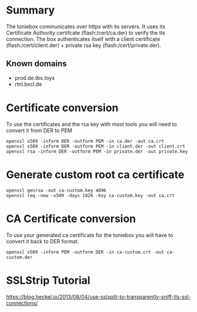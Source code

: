 # Summary
The toniebox communicates over https with its servers. It uses its Certificate Authority certifcate (flash:/cert/ca.der) to verify the tls connection. The box authenticates itself with a client certificate (flash:/cert/client.der) + private rsa key (flash:/cert/private.der).
## Known domains
* prod.de.tbs.toys
* rtnl.bxcl.de

# Certificate conversion
To use the certificates and the rsa key with most tools you will need to convert it from DER to PEM
```
openssl x509 -inform DER -outform PEM -in ca.der -out ca.crt
openssl x509 -inform DER -outform PEM -in client.der -out client.crt
openssl rsa -inform DER -outform PEM -in private.der -out private.key
```

# Generate custom root ca certificate
```
openssl genrsa -out ca-custom.key 4096
openssl req -new -x509 -days 1826 -key ca-custom.key -out ca.crt
```

# CA Certificate conversion
To use your generated ca certificate for the toniebox you will have to convert it back to DER format.
```
openssl x509 -inform PEM -outform DER -in ca-custom.crt -out ca-custom.der
```

# SSLStrip Tutorial
https://blog.heckel.io/2013/08/04/use-sslsplit-to-transparently-sniff-tls-ssl-connections/
